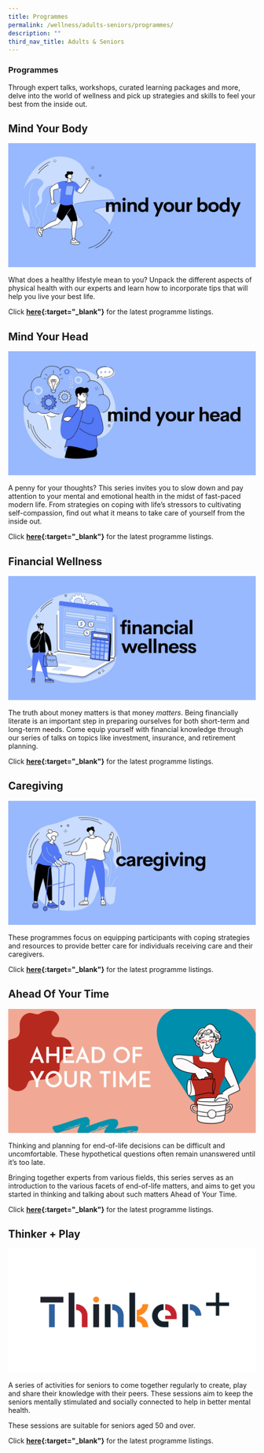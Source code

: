```yaml
---
title: Programmes
permalink: /wellness/adults-seniors/programmes/
description: ""
third_nav_title: Adults & Seniors
---
```

<style type="text/css">
/* Links */
.content a { color: #322987; }
.content a:focus,
.content a:hover { color: #28216c; }

/* Button Outline */
.bp-button { padding-left: 1.5rem; padding-right: 1.5rem; }
.bp-button.is-primary-outline { border: 1px solid #322987; color: #322987; background-color: transparent; text-decoration: none; }
.bp-button.is-primary-outline:focus,
.bp-button.is-primary-outline:hover { border: 1px solid #322987; color: #cff2e8; background-color: #322987; text-decoration: none; }

/* Responsive Iframe */
.responsive-iframe { position: absolute; top: 0; left: 0; bottom: 0; right: 0; width: 100%; height: 100%; }
.responsive-iframe-container { position: relative; overflow: hidden; width: 100%; }
.responsive-iframe-container.ratio-16by9 { padding-top: 56.25%; }
.responsive-iframe-container.ratio-4by3 { padding-top: 75%; }
.responsive-iframe-container.ratio-3by2 { padding-top: 66.66%; }
.responsive-iframe-container.ratio-1by1 { padding-top: 100%; }
</style>

### **Programmes**

Through expert talks, workshops, curated learning packages and more, delve into the world of wellness and pick up strategies and skills to feel your best from the inside out.

## **Mind Your Body**

![](/images/wellness/Wellness-Prog-Banner-1.jpg)

What does a healthy lifestyle mean to you? Unpack the different aspects of physical health with our experts and learn how to incorporate tips that will help you live your best life.

Click <strong>[here](https://www.eventbrite.com/cc/programmes-on-wellness-66209){:target="_blank"}</strong> for the latest programme listings.

## **Mind Your Head**
![](/images/wellness/Wellness-Prog-Banner-2.jpg)

A penny for your thoughts? This series invites you to slow down and pay attention to your mental and emotional health in the midst of fast-paced modern life. From strategies on coping with life’s stressors to cultivating self-compassion, find out what it means to take care of yourself from the inside out. 

Click <strong>[here](https://www.eventbrite.com/cc/programmes-on-wellness-66209){:target="_blank"}</strong> for the latest programme listings.

## **Financial Wellness** 
![](/images/wellness/Wellness-Prog-Banner-3.jpg)

The truth about money matters is that money <i>matters</i>. Being financially literate is an important step in preparing ourselves for both short-term and long-term needs. Come equip yourself with financial knowledge through our series of talks on topics like investment, insurance, and retirement planning.

Click <strong>[here](https://www.eventbrite.com/cc/learnx-wellness-financial-literacy-177959){:target="_blank"}</strong> for the latest programme listings.


## **Caregiving**

![](/images/wellness/Wellness-Prog-Banner-4.jpg)

These programmes focus on equipping participants with coping strategies and resources to provide better care for individuals receiving care and their caregivers.

Click <strong>[here](https://www.eventbrite.com/cc/programmes-on-wellness-66209){:target="_blank"}</strong> for the latest programme listings.

## **Ahead Of Your Time**

![](/images/wellness/Ahead%20Of%20Your%20Time.png)

Thinking and planning for end-of-life decisions can be difficult and uncomfortable. These hypothetical questions often remain unanswered until it’s too late.

Bringing together experts from various fields, this series serves as an introduction to the various facets of end-of-life matters, and aims to get you started in thinking and talking about such matters Ahead of Your Time.

Click <strong>[here](https://www.eventbrite.com/c/ahead-of-your-time-ccbrwkwx--WOwPirbc7GOg/){:target="_blank"}</strong> for the latest programme listings.

## **Thinker + Play**

![](/images/wellness/Thinkerplus.png)

A series of activities for seniors to come together regularly to create, play and share their knowledge with their peers. These sessions aim to keep the seniors mentally stimulated and socially connected to help in better mental health.

These sessions are suitable for seniors aged 50 and over.

Click <strong>[here](https://www.eventbrite.com/cc/programmes-on-wellness-66209/){:target="_blank"}</strong> for the latest programme listings.